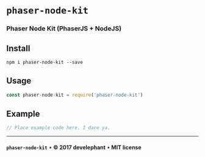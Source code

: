 # `phaser-node-kit`

### Phaser Node Kit (PhaserJS + NodeJS)

## Install

```
npm i phaser-node-kit --save
```

## Usage

```js
const phaser-node-kit = require('phaser-node-kit')
```

## Example

```js
// Place example code here. I dare ya.
```

---

#### `phaser-node-kit` &Star; &copy; 2017 develephant &Star; MIT license
